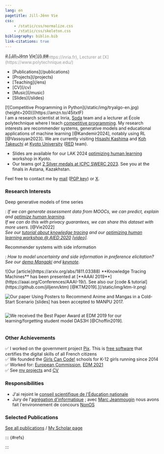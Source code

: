 ```yaml
---
lang: en
pagetitle: Jill-Jênn Vie
css:
    - /static/css/normalize.css
    - /static/css/skeleton.css
bibliography: biblio.bib
link-citations: true
---
```

<div class="container">
<div style="display: flex; flex-flow: row wrap;">
<div class="keep-this">
# [Jill-Jênn Vie](/)
## <span style="color: #999; margin-top: -1em; display: block">Researcher at [Inria](https://inria.fr), Lecturer at [X](https://www.polytechnique.edu/)</span>
</div>
<nav><ul>
<li>[Publications](/publications)</li>
<li>[Projects](/projects)</li>
<li>[Teaching](/ens)</li>
<li>[CV](/cv)</li>
<li>[Music](/music)</li>
<li>[Slides](/slides)</li>
</ul></nav></div>

<div style="float: right; display: flex; flex-flow: row wrap;">
[![Competitive Programming in Python](/static/img/tryalgo-en.jpg){height=200}](https://amzn.to/45itxtF)
</div>

<!-- <figure style="width: 400px;">
    <a href="/static/img/fuji-big.jpg" target="_blank"><img src="/static/img/fuji.jpg" alt="Mount Fuji, 3776 m" style="max-width: 100%" /></a>
    <figcaption aria-hidden="true">
        Mount Fuji, 3776 m, Japan
    </figcaption>
</figure> -->

I am a research scientist at Inria, [Soda](https://team.inria.fr/soda/) team and a lecturer at École polytechnique where I teach [competitive programming](https://tryalgo.org/). My research interests are recommender systems, generative models and educational applications of machine learning [@Kandemir2024], notably using RL [@Vassoyan2023]. We are currently visiting [Hisashi Kashima](https://hkashima.github.io/index_e.html) and [Koh Takeuchi](https://www.ml.ist.i.kyoto-u.ac.jp/koh.takeuchi/) at [Kyoto University](https://www.ml.ist.i.kyoto-u.ac.jp/en/en-members) ([RED](https://jilljenn.github.io/red/) team).

- Slides are available for our LAK 2024 [optimizing human learning](https://jilljenn.github.io/humanlearn/) workshop in Kyoto. 
- Our teams got [2 Silver medals at ICPC SWERC 2023](https://twitter.com/jjvie/status/1751655745274400779). See you at the finals in Astana, Kazakhstan.


Feel free to contact me by [mail](mailto:vie@jill-jenn.net)  ([PGP key](https://keys.openpgp.org/vks/v1/by-fingerprint/C36C9FE99E8FBC93792258D060F5A63BCC3397FF)) or [X](https://x.com/intent/follow?screen_name=jjvie).


### Research Interests

Deep generative models of time series

:   *If we can generate assessment data from MOOCs, we can predict, explain and [optimize human learning](https://jilljenn.github.io/humanlearn/).  
If we can do this with privacy guarantees, we can share this dataset with more users.* [@Vie2022]  
*See our [tutorial about knowledge tracing](https://github.com/jilljenn/ktm) and our [optimizing human learning workshop @ AIED 2020](https://jilljenn.github.io/humanlearn/) [[video]](https://youtu.be/oVuq-seIvrk).*

Recommender systems with side information

:   *How to model uncertainty and side information in preference elicitation? See our [demo Mangaki](https://mangaki.fr) and [keynote](http://research.mangaki.fr/2018/07/15/ai-for-manga-and-anime/)*.  


<div style="display: flex; flex-flow: row wrap;">
![Our [article](https://arxiv.org/abs/1811.03388) **Knowledge Tracing Machines** has been presented at [**AAAI 2019**](https://aaai.org/Conferences/AAAI-19/). See also our [code & tutorial](https://github.com/jilljenn/ktm) [@KTM2019].](/static/img/ktm-lr.png)

![Our [paper](https://arxiv.org/abs/1709.01584) **Using Posters to Recommend Anime and Mangas in a Cold-Start Scenario** [[slides]](http://jill-jenn.net/slides/manpu2017.pdf) has been accepted to [**MANPU 2017**](http://manpu2017.imlab.jp).](/static/img/balse.png)

![We received the **Best Paper Award** at [**EDM 2019**](http://educationaldatamining.org/edm2019/) for our [learning/forgetting student model **DAS3H**](https://arxiv.org/abs/1905.06873) [@Choffin2019].](/static/img/tw.png)
</div>

### Other Achievements

✅ I worked on the government project [Pix](https://pix.fr). This is [free software](https://github.com/1024pix/pix) that certifies the digital skills of all French citizens  
✅ We founded the [Girls Can Code!](https://gcc.prologin.org) schools for K-12 girls running since 2014  
✅ Worked for: [European Commission](https://ec.europa.eu/transparency/expert-groups-register/screen/expert-groups/consult?lang=en&groupID=3774&fromCallsApplication=true), [EDM 2021](https://educationaldatamining.org/EDM2021/virtual)  
✅ See [my projects](/projects/) and [CV](/cv/)

### Responsibilities

- J'ai rejoint le [conseil scientifique de l'Éducation nationale](https://www.education.gouv.fr/le-conseil-scientifique-de-l-education-nationale-au-service-de-la-communaute-educative-309492)
- Jury de l'[agrégation d'informatique](https://agreg-info.org/) ; avec [Marc Jeanmougin](https://marc.jeanmougin.fr/) nous avons fait l'environnement de concours [NonOS](https://agreg-info.gitlab.io/docs/)

### Selected Publications

[See all publications](/publications) / [My Scholar page](https://scholar.google.com/citations?hl=en&user=7oCGHIMAAAAJ)

::: {#refs}

:::

</div>
